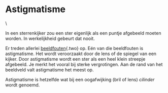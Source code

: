 # Astigmatisme

\

In een sterrenkijker zou een ster eigenlijk als een puntje afgebeeld
moeten worden. In werkelijkheid gebeurt dat nooit.

Er treden allerlei [beeldfouten](beeldfou.html){.two} op. Eén van die
beeldfouten is astigmatisme. Het wordt veroorzaakt door de lens of de
spiegel van een kijker. Door astigmatisme wordt een ster als een heel
klein streepje afgebeeld. Je merkt het vooral bij sterke vergrotingen.
Aan de rand van het beeldveld valt astigmatisme het meest op.

Astigmatisme is hetzelfde wat bij een oogafwijking (bril of lens)
*cilinder* wordt genoemd.
